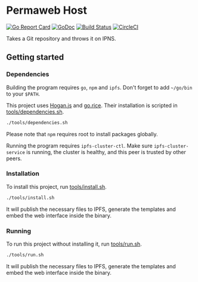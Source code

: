 # Permaweb Host

[![Go Report Card](https://goreportcard.com/badge/github.com/Permaweb/Host)](https://goreportcard.com/report/github.com/Permaweb/Host)
[![GoDoc](https://godoc.org/github.com/Permaweb/Host?status.svg)](https://godoc.org/github.com/Permaweb/Host)
[![Build Status](https://travis-ci.org/Permaweb/Host.svg?branch=master)](https://travis-ci.org/Permaweb/Host)
[![CircleCI](https://circleci.com/gh/Permaweb/Host.svg?style=svg)](https://circleci.com/gh/Permaweb/Host)

Takes a Git repository and throws it on IPNS.

## Getting started

### Dependencies

Building the program requires `go`, `npm` and `ipfs`. Don't forget to add `~/go/bin` to your `$PATH`.

This project uses [Hogan.js](https://twitter.github.io/hogan.js/) and [go.rice](https://github.com/GeertJohan/go.rice).
Their installation is scripted in [tools/dependencies.sh](tools/dependencies.sh).

```bash
./tools/dependencies.sh
```

Please note that `npm` requires root to install packages globally.

Running the program requires `ipfs-cluster-ctl`. Make sure `ipfs-cluster-service` is running, the cluster is healthy, and this peer is trusted by other peers.

### Installation

To install this project, run [tools/install.sh](tools/install.sh).

```bash
./tools/install.sh
```

It will publish the necessary files to IPFS, generate the templates and embed the web interface inside the binary.

### Running

To run this project without installing it, run [tools/run.sh](tools/run.sh).

```bash
./tools/run.sh
```

It will publish the necessary files to IPFS, generate the templates and embed the web interface inside the binary.
